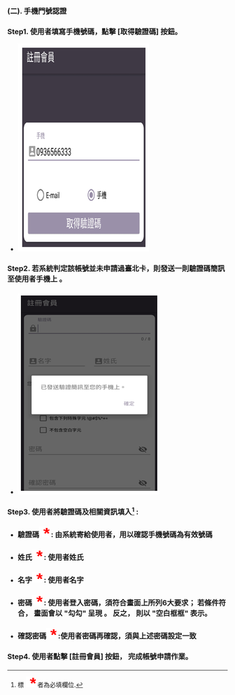 ### \(二\). 手機門號認證

### Step1. 使用者填寫手機號碼，點擊 \[取得驗證碼\] 按鈕。

* ![](/assets/phone_Reg1.png)

### Step2. 若系統判定該帳號並未申請過臺北卡，則發送一則驗證碼簡訊至使用者手機上 。

* ### ![](/assets/phone_reg2.png)

### Step3. 使用者將驗證碼及相關資訊填入[^1] :

* ### 驗證碼![](/assets/star.png) : 由系統寄給使用者，用以確認手機號碼為有效號碼
* ### 姓氏![](/assets/star.png) : 使用者姓氏
* ### 名字![](/assets/star.png) : 使用者名字
* ### 密碼![](/assets/star.png) : 使用者登入密碼，須符合畫面上所列6大要求； 若條件符合， 畫面會以 "勾勾" 呈現 。 反之， 則以 "空白框框"  表示。
* ### 確認密碼![](/assets/star.png) :使用者密碼再確認，須與上述密碼設定一致

### Step4. 使用者點擊 \[註冊會員\] 按鈕， 完成帳號申請作業。

#### 

#### 

[^1]: 標 ![](/assets/star.png) 者為必填欄位.

